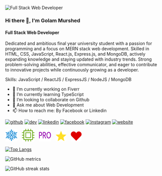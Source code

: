 ![Full Stack Web Developer](https://i.ibb.co/n0QY2hY/linkedin-Banner.png)

### Hi there 👋, I'm Golam Murshed
#### Full Stack Web Developer


Dedicated and ambitious final year university student with a passion for programming and a focus on MERN stack web development. Skilled in HTML, CSS, JavaScript, React.js, Express.js, and MongoDB, actively expanding knowledge and staying updated with industry trends. Strong problem-solving abilities, effective communicator, and eager to contribute to innovative projects while continuously growing as a developer.

Skills: JavaScript / ReactJS / ExpressJS / NodeJS / MongoDB 

- 🔭 I’m currently working on Fiverr 
- 🌱 I’m currently learning TypeScript 
- 👯 I’m looking to collaborate on Github 
- 💬 Ask me about Web Development 
- 📫 How to reach me: By Facebook or Linkedin 


[<img src='https://cdn.jsdelivr.net/npm/simple-icons@3.0.1/icons/github.svg' alt='github' height='40'>](https://github.com/Murshed62)  [<img src='https://cdn.jsdelivr.net/npm/simple-icons@3.0.1/icons/dev-dot-to.svg' alt='dev' height='40'>](https://dev.to/https://dev.to/murshed62)  [<img src='https://cdn.jsdelivr.net/npm/simple-icons@3.0.1/icons/linkedin.svg' alt='linkedin' height='40'>](https://www.linkedin.com/in/https://www.linkedin.com/in/golam-murshed-194874226//)  [<img src='https://cdn.jsdelivr.net/npm/simple-icons@3.0.1/icons/facebook.svg' alt='facebook' height='40'>](https://www.facebook.com/https://www.facebook.com/shesir.islam.5)  [<img src='https://cdn.jsdelivr.net/npm/simple-icons@3.0.1/icons/instagram.svg' alt='instagram' height='40'>](https://www.instagram.com/https://www.instagram.com/prince_sheshir//)  [<img src='https://cdn.jsdelivr.net/npm/simple-icons@3.0.1/icons/icloud.svg' alt='website' height='40'>](https://melodic-queijadas-845ed3.netlify.app/)  

<a href='https://archiveprogram.github.com/'><img src='https://raw.githubusercontent.com/acervenky/animated-github-badges/master/assets/acbadge.gif' width='40' height='40'></a> <a href='https://docs.github.com/en/developers'><img src='https://raw.githubusercontent.com/acervenky/animated-github-badges/master/assets/devbadge.gif' width='40' height='40'></a> <a href='https://github.com/pricing'><img src='https://raw.githubusercontent.com/acervenky/animated-github-badges/master/assets/pro.gif' width='40' height='40'></a> <a href='https://stars.github.com/'><img src='https://raw.githubusercontent.com/acervenky/animated-github-badges/master/assets/starbadge.gif' width='35' height='35'></a> <a href='https://docs.github.com/en/github/supporting-the-open-source-community-with-github-sponsors'><img src='https://raw.githubusercontent.com/acervenky/animated-github-badges/master/assets/sponsorbadge.gif' width='35' height='35'></a> 

[![Top Langs](https://github-readme-stats.vercel.app/api/top-langs/?username=Murshed62)](https://github.com/anuraghazra/github-readme-stats)

![GitHub metrics](https://metrics.lecoq.io/Murshed62)  

![GitHub streak stats](https://streak-stats.demolab.com/?user=Murshed62)  


